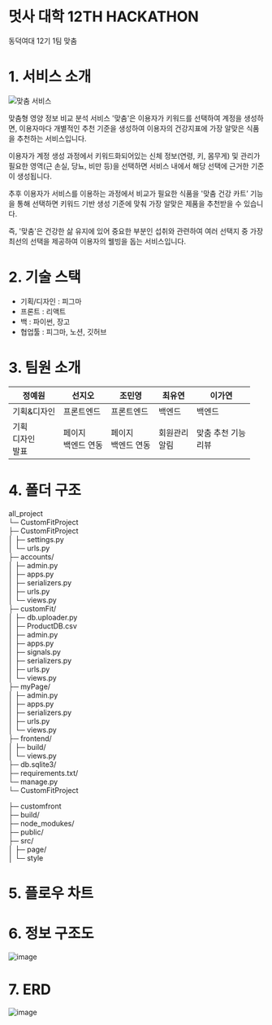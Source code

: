 # 멋사 대학 12TH HACKATHON 
동덕여대 12기 1팀 맞춤




# 1. 서비스 소개
![맞춤 서비스](https://github.com/user-attachments/assets/a8c5818b-ef3c-4ed9-991a-bee728f84245)

맞춤형 영양 정보 비교 분석 서비스 '맞춤'은 이용자가 키워드를 선택하여 계정을 생성하면, 이용자마다 개별적인 추천 기준을 생성하여 이용자의 건강지표에 가장 알맞은 식품을 추천하는 서비스입니다. 

이용자가 계정 생성 과정에서 키워드화되어있는 신체 정보(연령, 키, 몸무게) 및 관리가 필요한 영역(근 손실, 당뇨, 비만 등)을 선택하면 서비스 내에서 해당 선택에 근거한 기준이 생성됩니다.

추후 이용자가 서비스를 이용하는 과정에서 비교가 필요한 식품을 '맞춤 건강 카트’ 기능을 통해 선택하면 키워드 기반 생성 기준에 맞춰 가장 알맞은 제품을 추천받을 수 있습니다.

즉, '맞춤'은 건강한 삶 유지에 있어 중요한 부분인 섭취와 관련하여 여러 선택지 중 가장 최선의 선택을 제공하여 이용자의 웰빙을 돕는 서비스입니다. 




# 2. 기술 스택
- 기획/디자인 : 피그마
- 프론트 : 리액트
- 백 : 파이썬, 장고
- 협업툴 : 피그마, 노션, 깃허브




# 3. 팀원 소개
|정예원|선지오|조민영|최유연|이가연|
|------|-----|------|------|------|
|기획&디자인|프론트엔드|프론트엔드|백엔드|백엔드|
|기획<br/>디자인<br/>발표|페이지<br/>백엔드 연동|페이지<br/>백엔드 연동|회원관리<br/>알림|맞춤 추천 기능<br/>리뷰|




# 4. 폴더 구조
all_project<br/>
└─ CustomFitProject<br/>
├─ CustomFitProject<br/>
│  ├─ settings.py<br/>
│  └─ urls.py<br/>
├─ accounts/<br/>
│  ├─ admin.py<br/>
│  ├─ apps.py<br/>
│  ├─ serializers.py<br/>
│  ├─ urls.py<br/>
│  └─ views.py<br/>
├─ customFit/<br/>
│  ├─ db.uploader.py<br/>
│  ├─ ProductDB.csv<br/>
│  ├─ admin.py<br/>
│  ├─ apps.py<br/>
│  ├─ signals.py<br/>
│  ├─ serializers.py<br/>
│  ├─ urls.py<br/>
│  └─ views.py<br/>
├─ myPage/<br/>
│  ├─ admin.py<br/>
│  ├─ apps.py<br/>
│  ├─ serializers.py<br/>
│  ├─ urls.py<br/>
│  └─ views.py<br/>
├─ frontend/<br/>
│  ├─ build/<br/>
│  └─ views.py<br/>
├─ db.sqlite3/<br/>
├─ requirements.txt/<br/>
└─ manage.py<br/>
└─ CustomFitProject<br/>

├─ customfront<br/>
├─ build/<br/>
├─ node_modukes/<br/>
├─ public/<br/>
├─ src/<br/>
│  ├─ page/<br/>
│  └─ style<br/>





# 5. 플로우 차트




# 6. 정보 구조도
![image](https://github.com/2024-HERETHON/2024-Herethon-3/assets/111862541/c22bc1fe-adbb-410a-86b7-b53e4778c622)


# 7. ERD
![image](https://github.com/2024-HERETHON/2024-Herethon-3/assets/111862541/d1a55c71-dc9c-4a21-801e-f7438aee7222)


